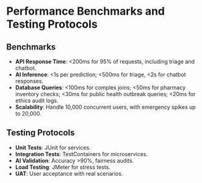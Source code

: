 # Performance Benchmarks and Testing Protocols

## Benchmarks
- **API Response Time**: <200ms for 95% of requests, including triage and chatbot.
- **AI Inference**: <1s per prediction; <500ms for triage, <2s for chatbot responses.
- **Database Queries**: <100ms for complex joins; <50ms for pharmacy inventory checks; <30ms for public health outbreak queries; <20ms for ethics audit logs.
- **Scalability**: Handle 10,000 concurrent users, with emergency spikes up to 20,000.

## Testing Protocols
- **Unit Tests**: JUnit for services.
- **Integration Tests**: TestContainers for microservices.
- **AI Validation**: Accuracy >90%, fairness audits.
- **Load Testing**: JMeter for stress tests.
- **UAT**: User acceptance with real scenarios.